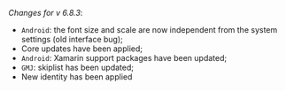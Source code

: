 _Changes for v 6.8.3_:
- `Android`: the font size and scale are now independent from the system settings (old interface bug);
- Core updates have been applied;
- `Android`: Xamarin support packages have been updated;
- `GMJ`: skiplist has been updated;
- New identity has been applied

